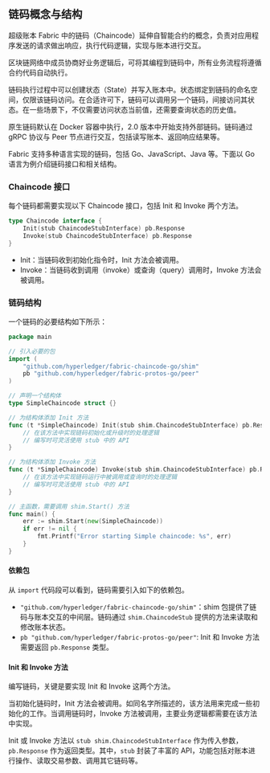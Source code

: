 ## 链码概念与结构

超级账本 Fabric 中的链码（Chaincode）延伸自智能合约的概念，负责对应用程序发送的请求做出响应，执行代码逻辑，实现与账本进行交互。

区块链网络中成员协商好业务逻辑后，可将其编程到链码中，所有业务流程将遵循合约代码自动执行。

链码执行过程中可以创建状态（State）并写入账本中。状态绑定到链码的命名空间，仅限该链码访问。在合适许可下，链码可以调用另一个链码，间接访问其状态。在一些场景下，不仅需要访问状态当前值，还需要查询状态的历史值。

原生链码默认在 Docker 容器中执行，2.0 版本中开始支持外部链码。链码通过 gRPC 协议与 Peer 节点进行交互，包括读写账本、返回响应结果等。

Fabric 支持多种语言实现的链码，包括 Go、JavaScript、Java 等。下面以 Go 语言为例介绍链码接口和相关结构。

### Chaincode 接口

每个链码都需要实现以下 Chaincode 接口，包括 Init 和 Invoke 两个方法。

```go
type Chaincode interface {
	Init(stub ChaincodeStubInterface) pb.Response
	Invoke(stub ChaincodeStubInterface) pb.Response
}
```

* Init：当链码收到初始化指令时，Init 方法会被调用。
* Invoke：当链码收到调用（invoke）或查询（query）调用时，Invoke 方法会被调用。

### 链码结构

一个链码的必要结构如下所示：

```go
package main

// 引入必要的包
import (
	"github.com/hyperledger/fabric-chaincode-go/shim"
	pb "github.com/hyperledger/fabric-protos-go/peer"
)

// 声明一个结构体
type SimpleChaincode struct {}

// 为结构体添加 Init 方法
func (t *SimpleChaincode) Init(stub shim.ChaincodeStubInterface) pb.Response {
	// 在该方法中实现链码初始化或升级时的处理逻辑
	// 编写时可灵活使用 stub 中的 API
}

// 为结构体添加 Invoke 方法
func (t *SimpleChaincode) Invoke(stub shim.ChaincodeStubInterface) pb.Response {
	// 在该方法中实现链码运行中被调用或查询时的处理逻辑
	// 编写时可灵活使用 stub 中的 API
}

// 主函数，需要调用 shim.Start() 方法
func main() {
	err := shim.Start(new(SimpleChaincode))
	if err != nil {
		fmt.Printf("Error starting Simple chaincode: %s", err)
	}
}
```

#### 依赖包

从 `import` 代码段可以看到，链码需要引入如下的依赖包。

* `"github.com/hyperledger/fabric-chaincode-go/shim"`：shim 包提供了链码与账本交互的中间层。链码通过 `shim.ChaincodeStub` 提供的方法来读取和修改账本状态。
* `pb "github.com/hyperledger/fabric-protos-go/peer"`: Init 和 Invoke 方法需要返回 `pb.Response` 类型。

#### Init 和 Invoke 方法

编写链码，关键是要实现 Init 和 Invoke 这两个方法。

当初始化链码时，Init 方法会被调用。如同名字所描述的，该方法用来完成一些初始化的工作。当调用链码时，Invoke 方法被调用，主要业务逻辑都需要在该方法中实现。

Init 或 Invoke 方法以 `stub shim.ChaincodeStubInterface` 作为传入参数，`pb.Response` 作为返回类型。其中，`stub` 封装了丰富的 API，功能包括对账本进行操作、读取交易参数、调用其它链码等。
